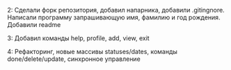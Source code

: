 2:	Cделали форк репозитория, добавил напарника, добавили .gitingnore. Написали программу запрашивающую имя, фамилию и год рождения. Добавили readme

3:	Добавил команды help, profile, add, view, exit 

4:	Рефакторинг, новые массивы statuses/dates, команды done/delete/update, синхронное управление 
